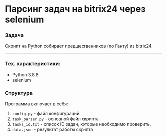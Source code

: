 # Парсинг задач на bitrix24 через selenium

### Задача
Скрипт на Python собирает предшественников (по Ганту) из bitrix24.

***

### Тех. характеристики:

* Python 3.8.8
* selenium

### Структура
Программа включает в себя:
1. `config.py` - файл конфигураций 
2. `task_parser.py` - основной файл скрипта
3. `tasks_id.txt` - список ID задач, которые необходимо проверить.
4. `data.json` - результат работы скрипта